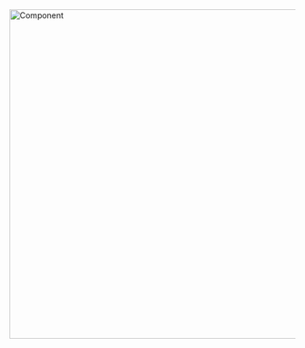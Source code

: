 <img width="1919" height="580" alt="Component" src="https://github.com/user-attachments/assets/041fd4a9-1f70-4d99-b531-048856b6b22e" />
